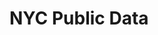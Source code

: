 # NYC Public Data

<!-- malloy-app 
  app="inspections" 
  name="NYC Restaurant Inspections" 
  description="Restaurant Inspection and results" 
-->

<!-- malloy-app 
  app="permits" 
  name="NYC Dept of Building Permits" 
-->
